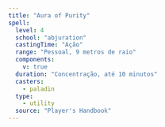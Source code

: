 ```yaml
---
title: "Aura of Purity"
spell:
  level: 4
  school: "abjuration"
  castingTime: "Ação"
  range: "Pessoal, 9 metros de raio"
  components:
    v: true
  duration: "Concentração, até 10 minutos"
  casters:
    - paladin
  type:
    - utility
  source: "Player's Handbook"
---
```

